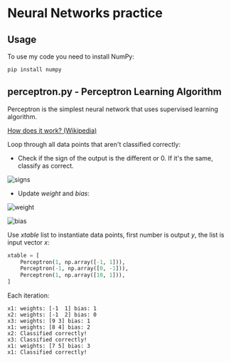 # Neural Networks practice

## Usage

To use my code you need to install NumPy:

```bash
pip install numpy
```


## perceptron.py - Perceptron Learning Algorithm

Perceptron is the simplest neural network that uses supervised learning algorithm.

[How does it work? (Wikipedia)](https://en.wikipedia.org/wiki/Perceptron#Learning_algorithm)

Loop through all data points that aren't classified correctly:

- Check if the sign of the output is the different or 0. If it's the same, classify as correct.

![signs](https://github.com/piotsik/neural-networks/blob/master/images/perceptron1.png)

- Update *weight* and *bias*:

![weight](https://github.com/piotsik/neural-networks/blob/master/images/perceptron2.png)

![bias](https://github.com/piotsik/neural-networks/blob/master/images/perceptron3.png)

Use *xtable* list to instantiate data points, first number is output *y*, the list is input vector *x*:

```python
xtable = [
    Perceptron(1, np.array([-1, 1])),
    Perceptron(-1, np.array([0, -1])),
    Perceptron(1, np.array([10, 1])),
]
```

Each iteration:

```
x1: weights: [-1  1] bias: 1
x2: weights: [-1  2] bias: 0
x3: weights: [9 3] bias: 1
x1: weights: [8 4] bias: 2
x2: Classified correctly!
x3: Classified correctly!
x1: weights: [7 5] bias: 3
x1: Classified correctly!
```
